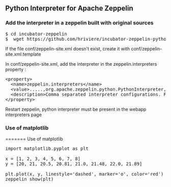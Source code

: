 ## Python Interpreter for Apache Zeppelin

### Add the interpreter in a zeppelin built with original sources
<pre>
$ cd incubator-zeppelin
$  wget https://github.com/hriviere/incubator-zeppelin-python-interpreter/raw/master/python/dist/python-interpreter.tar.gz && tar -xzvf python-interpreter.tar.gz && mv python interpreter && rm python-interpreter.tar.gz
</pre>

If the file conf/zeppelin-site.xml doesn't exist, create it with conf/zeppelin-site.xml.template

In conf/zeppelin-site.xml, add the interpreter in the zeppelin.interpreters property : 
<pre>
&ltproperty>
  &ltname>zeppelin.interpreters&lt/name>
  &ltvalue>.....,org.apache.zeppelin.python.PythonInterpreter,.....&lt/value>
  &ltdescription>Comma separated interpreter configurations. First interpreter become a default&lt/description>
&lt/property>
</pre>

Restart zeppelin, python interpreter must be present in the webapp interpreters page

### Use of matplotlib
=======
Use of matplotlib
<pre>
import matplotlib.pyplot as plt

x = [1, 2, 3, 4, 5, 6, 7, 8]
y = [20, 21, 20.5, 20.81, 21.0, 21.48, 22.0, 21.89]

plt.plot(x, y, linestyle='dashed', marker='o', color='red')
zeppelin_show(plt)
</pre>
